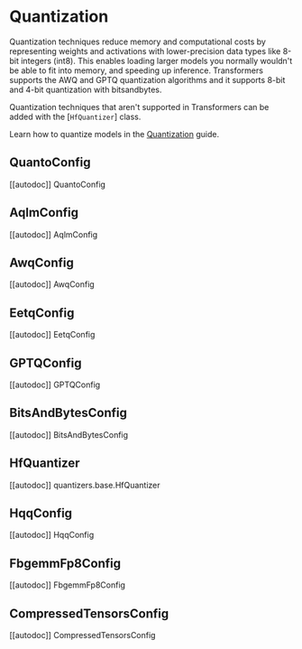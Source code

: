 <!--Copyright 2023 The HuggingFace Team. All rights reserved.

Licensed under the Apache License, Version 2.0 (the "License"); you may not use this file except in compliance with
the License. You may obtain a copy of the License at

http://www.apache.org/licenses/LICENSE-2.0

Unless required by applicable law or agreed to in writing, software distributed under the License is distributed on
an "AS IS" BASIS, WITHOUT WARRANTIES OR CONDITIONS OF ANY KIND, either express or implied. See the License for the
specific language governing permissions and limitations under the License.

⚠️ Note that this file is in Markdown but contain specific syntax for our doc-builder (similar to MDX) that may not be
rendered properly in your Markdown viewer.

-->

# Quantization

Quantization techniques reduce memory and computational costs by representing weights and activations with lower-precision data types like 8-bit integers (int8). This enables loading larger models you normally wouldn't be able to fit into memory, and speeding up inference. Transformers supports the AWQ and GPTQ quantization algorithms and it supports 8-bit and 4-bit quantization with bitsandbytes.

Quantization techniques that aren't supported in Transformers can be added with the [`HfQuantizer`] class.

<Tip>

Learn how to quantize models in the [Quantization](../quantization) guide.

</Tip>

## QuantoConfig

[[autodoc]] QuantoConfig

## AqlmConfig

[[autodoc]] AqlmConfig

## AwqConfig

[[autodoc]] AwqConfig

## EetqConfig
[[autodoc]] EetqConfig

## GPTQConfig

[[autodoc]] GPTQConfig

## BitsAndBytesConfig

[[autodoc]] BitsAndBytesConfig

## HfQuantizer

[[autodoc]] quantizers.base.HfQuantizer

## HqqConfig

[[autodoc]] HqqConfig

## FbgemmFp8Config

[[autodoc]] FbgemmFp8Config

## CompressedTensorsConfig

[[autodoc]] CompressedTensorsConfig

